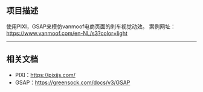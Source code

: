 
## 项目描述
 使用PIXI，GSAP来模仿vanmoof电商页面的刹车视觉动效。
案例网址：https://www.vanmoof.com/en-NL/s3?color=light

---
## 相关文档
- PIXI：https://pixijs.com/
- GSAP：https://greensock.com/docs/v3/GSAP

